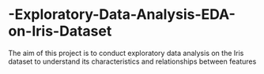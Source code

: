 # -Exploratory-Data-Analysis-EDA-on-Iris-Dataset
The aim of this project is to conduct exploratory data analysis on the Iris dataset to understand its characteristics and relationships between features
